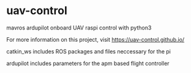 # uav-control
mavros ardupilot onboard UAV raspi control with python3 


For more information on this project, visit https://uav-control.github.io/

catkin_ws includes ROS packages and files neccessary for the pi

ardupilot includes parameters for the apm based flight controller
